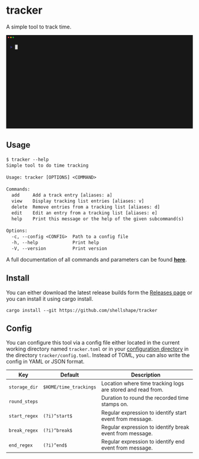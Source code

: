 # tracker

A simple tool to track time.

![](.github/media/demo.gif)

## Usage

```
$ tracker --help
Simple tool to do time tracking

Usage: tracker [OPTIONS] <COMMAND>

Commands:
  add     Add a track entry [aliases: a]
  view    Display tracking list entries [aliases: v]
  delete  Remove entries from a tracking list [aliases: d]
  edit    Edit an entry from a tracking list [aliases: e]
  help    Print this message or the help of the given subcommand(s)

Options:
  -c, --config <CONFIG>  Path to a config file
  -h, --help             Print help
  -V, --version          Print version
```

A full documentation of all commands and parameters can be found [**here**](docs/commands.md).

## Install

You can either download the latest release builds form the [Releases page](https://github.com/shellshape/tracker/releases) or you can install it using cargo install.

```
cargo install --git https://github.com/shellshape/tracker
```

## Config

You can configure this tool via a config file either located in the current working directory named `tracker.toml` or in your [configuration directory](https://docs.rs/dirs/latest/dirs/fn.config_dir.html) in the directory `tracker/config.toml`. Instead of TOML, you can also write the config in YAML or JSON format.

| Key           | Default                | Description                                                 |
| ------------- | ---------------------- | ----------------------------------------------------------- |
| `storage_dir` | `$HOME/time_trackings` | Location where time tracking logs are stored and read from. |
| `round_steps` |                        | Duration to round the recorded time stamps on.              |
| `start_regex` | `(?i)^start$`          | Regular expression to identify start event from message.    |
| `break_regex` | `(?i)^break$`          | Regular expression to identify break event from message.    |
| `end_regex`   | `(?i)^end$`            | Regular expression to identify end event from message.      |
